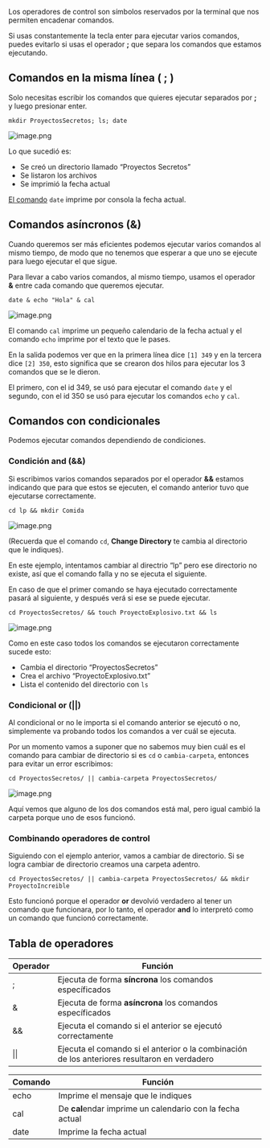 Los operadores de control son símbolos reservados por la terminal que nos permiten encadenar comandos.

Si usas constantemente la tecla enter para ejecutar varios comandos, puedes evitarlo si usas el operador **;** que separa los comandos que estamos ejecutando.

## Comandos en la misma línea ( ; )

Solo necesitas escribir los comandos que quieres ejecutar separados por **;** y luego presionar enter.

``` shell
mkdir ProyectosSecretos; ls; date
```

![image.png](https://cdn.document360.io/da52b302-22aa-4a71-9908-ba18e68ffee7/Images/Documentation/image%28114%29.png)

Lo que sucedió es:

-   Se creó un directorio llamado “Proyectos Secretos”
-   Se listaron los archivos
-   Se imprimió la fecha actual

[El comando](https://platzi.com/clases/2292-terminal/37343-que-es-un-comando/) `date` imprime por consola la fecha actual.

## Comandos asíncronos (&)

Cuando queremos ser más eficientes podemos ejecutar varios comandos al mismo tiempo, de modo que no tenemos que esperar a que uno se ejecute para luego ejecutar el que sigue.

Para llevar a cabo varios comandos, al mismo tiempo, usamos el operador **&** entre cada comando que queremos ejecutar.

``` shell
date & echo "Hola" & cal
```

![image.png](https://cdn.document360.io/da52b302-22aa-4a71-9908-ba18e68ffee7/Images/Documentation/image%28115%29.png)

El comando `cal` imprime un pequeño calendario de la fecha actual y el comando `echo` imprime por el texto que le pases.

En la salida podemos ver que en la primera línea dice `[1] 349` y en la tercera dice `[2] 350`, esto significa que se crearon dos hilos para ejecutar los 3 comandos que se le dieron.

El primero, con el id 349, se usó para ejecutar el comando `date` y el segundo, con el id 350 se usó para ejecutar los comandos `echo` y `cal`.

## Comandos con condicionales

Podemos ejecutar comandos dependiendo de condiciones.

### Condición and (&&)

Si escribimos varios comandos separados por el operador **&&** estamos indicando que para que estos se ejecuten, el comando anterior tuvo que ejecutarse correctamente.

``` shell
cd lp && mkdir Comida
```

![image.png](https://cdn.document360.io/da52b302-22aa-4a71-9908-ba18e68ffee7/Images/Documentation/image%28116%29.png)

(Recuerda que el comando `cd`, **Change Directory** te cambia al directorio que le indiques).

En este ejemplo, intentamos cambiar al directrio “lp” pero ese directorio no existe, así que el comando falla y no se ejecuta el siguiente.

En caso de que el primer comando se haya ejecutado correctamente pasará al siguiente, y después verá si ese se puede ejecutar.

``` shell
cd ProyectosSecretos/ && touch ProyectoExplosivo.txt && ls 
```

![image.png](https://cdn.document360.io/da52b302-22aa-4a71-9908-ba18e68ffee7/Images/Documentation/image%28117%29.png)

Como en este caso todos los comandos se ejecutaron correctamente sucede esto:

-   Cambia el directorio “ProyectosSecretos”
-   Crea el archivo “ProyectoExplosivo.txt”
-   Lista el contenido del directorio con `ls`

### Condicional or (||)

Al condicional or no le importa si el comando anterior se ejecutó o no, simplemente va probando todos los comandos a ver cuál se ejecuta.

Por un momento vamos a suponer que no sabemos muy bien cuál es el comando para cambiar de directorio si es `cd` o `cambia-carpeta`, entonces para evitar un error escribimos:

``` shell
cd ProyectosSecretos/ || cambia-carpeta ProyectosSecretos/
```

![image.png](https://cdn.document360.io/da52b302-22aa-4a71-9908-ba18e68ffee7/Images/Documentation/image%28119%29.png)

Aquí vemos que alguno de los dos comandos está mal, pero igual cambió la carpeta porque uno de esos funcionó.

### Combinando operadores de control

Siguiendo con el ejemplo anterior, vamos a cambiar de directorio. Si se logra cambiar de directorio creamos una carpeta adentro.

``` shell
cd ProyectosSecretos/ || cambia-carpeta ProyectosSecretos/ && mkdir ProyectoIncreible
```


Esto funcionó porque el operador **or** devolvió verdadero al tener un comando que funcionara, por lo tanto, el operador **and** lo interpretó como un comando que funcionó correctamente.

## Tabla de operadores

|Operador|Función|
|---------|---------|
|;|Ejecuta de forma **síncrona** los comandos específicados|
|&|Ejecuta de forma **asíncrona** los comandos específicados|
|&&|Ejecuta el comando si el anterior se ejecutó correctamente|
|\|\||Ejecuta el comando si el anterior o la combinación de los anteriores resultaron en verdadero|

|Comando|Función|
|--------|-----------|
|echo|Imprime el mensaje que le indiques|
|cal|De **cal**endar imprime un calendario con la fecha actual|
|date|Imprime la fecha actual|
